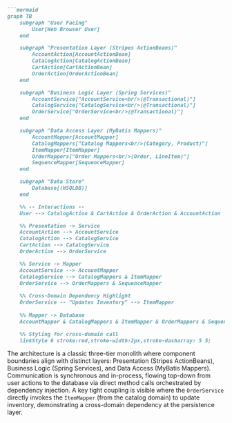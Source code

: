```markdown
```mermaid
graph TB
    subgraph "User Facing"
        User[Web Browser User]
    end

    subgraph "Presentation Layer (Stripes ActionBeans)"
        AccountAction[AccountActionBean]
        CatalogAction[CatalogActionBean]
        CartAction[CartActionBean]
        OrderAction[OrderActionBean]
    end

    subgraph "Business Logic Layer (Spring Services)"
        AccountService["AccountService<br/>(@Transactional)"]
        CatalogService["CatalogService<br/>(@Transactional)"]
        OrderService["OrderService<br/>(@Transactional)"]
    end

    subgraph "Data Access Layer (MyBatis Mappers)"
        AccountMapper[AccountMapper]
        CatalogMappers["Catalog Mappers<br/>(Category, Product)"]
        ItemMapper[ItemMapper]
        OrderMappers["Order Mappers<br/>(Order, LineItem)"]
        SequenceMapper[SequenceMapper]
    end

    subgraph "Data Store"
        Database[(HSQLDB)]
    end

    %% -- Interactions --
    User --> CatalogAction & CartAction & OrderAction & AccountAction

    %% Presentation -> Service
    AccountAction --> AccountService
    CatalogAction --> CatalogService
    CartAction --> CatalogService
    OrderAction --> OrderService

    %% Service -> Mapper
    AccountService --> AccountMapper
    CatalogService --> CatalogMappers & ItemMapper
    OrderService --> OrderMappers & SequenceMapper
    
    %% Cross-Domain Dependency Highlight
    OrderService -- "Updates Inventory" --> ItemMapper
    
    %% Mapper -> Database
    AccountMapper & CatalogMappers & ItemMapper & OrderMappers & SequenceMapper --> Database

    %% Styling for cross-domain call
    linkStyle 6 stroke:red,stroke-width:2px,stroke-dasharray: 5 5;
```

The architecture is a classic three-tier monolith where component boundaries align with distinct layers: Presentation (Stripes ActionBeans), Business Logic (Spring Services), and Data Access (MyBatis Mappers). Communication is synchronous and in-process, flowing top-down from user actions to the database via direct method calls orchestrated by dependency injection. A key tight coupling is visible where the `OrderService` directly invokes the `ItemMapper` (from the catalog domain) to update inventory, demonstrating a cross-domain dependency at the persistence layer.
```